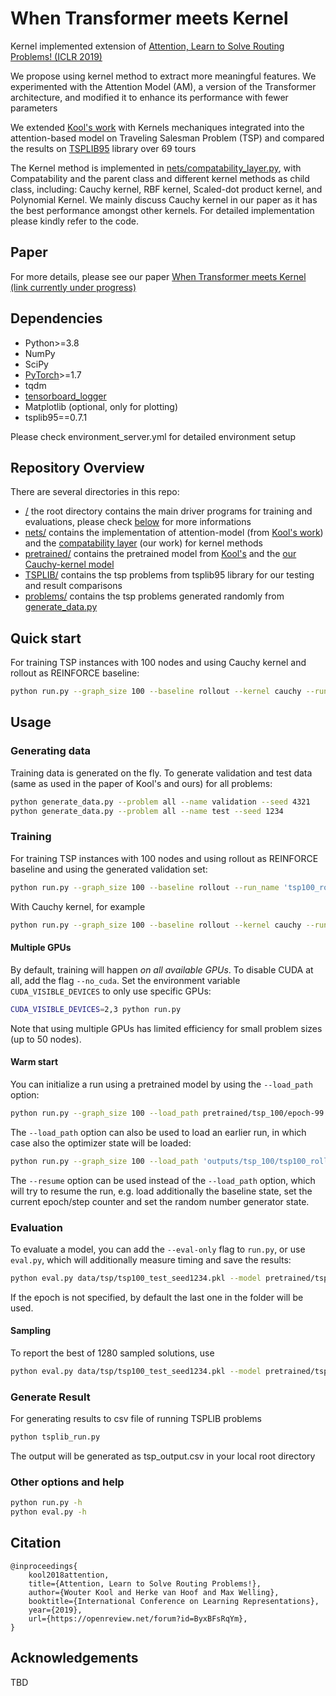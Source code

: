 # When Transformer meets Kernel

Kernel implemented extension of [Attention, Learn to Solve Routing Problems! (ICLR 2019)](https://openreview.net/forum?id=ByxBFsRqYm)

We propose using kernel method to extract more meaningful features. We experimented with the Attention Model (AM), a version of the Transformer architecture, and modified it to enhance its performance with fewer parameters

We extended [Kool's work](https://github.com/wouterkool/attention-learn-to-route) with Kernels mechaniques integrated into the attention-based model on Traveling Salesman Problem (TSP) and compared the results on [TSPLIB95](https://pypi.org/project/tsplib95/) library over 69 tours

The Kernel method is implemented in [nets/compatability_layer.py](nets/compatability_layer.py), with Compatability and the parent class and different kernel methods as child class, including: Cauchy kernel, RBF kernel, Scaled-dot product kernel, and Polynomial Kernel. We mainly discuss Cauchy kernel in our paper as it has the best performance amongst other kernels. For detailed implementation please kindly refer to the code.

## Paper
For more details, please see our paper [When Transformer meets Kernel (link currently under progress)]() 

## Dependencies

* Python>=3.8
* NumPy
* SciPy
* [PyTorch](http://pytorch.org/)>=1.7
* tqdm
* [tensorboard_logger](https://github.com/TeamHG-Memex/tensorboard_logger)
* Matplotlib (optional, only for plotting)
* tsplib95==0.7.1

Please check environment_server.yml for detailed environment setup

## Repository Overview

There are several directories in this repo:

* [/]() the root directory contains the main driver programs for training and evaluations, please check [below](#quick-start) for more informations
* [nets/](nets) contains the implementation of attention-model (from [Kool's work](https://github.com/wouterkool/attention-learn-to-route)) and the [compatability layer](nets/compatability_layer.py) (our work) for kernel methods
* [pretrained/](pretrained) contains the pretrained model from [Kool's](https://github.com/wouterkool/attention-learn-to-route/tree/master/pretrained) and the [our Cauchy-kernel model](pretrained/cauchy_tsp_100)
* [TSPLIB/](TSPLIB) contains the tsp problems from tsplib95 library for our testing and result comparisons
* [problems/](problems) contains the tsp problems generated randomly from [generate_data.py](generate_data.py)


## Quick start

For training TSP instances with 100 nodes and using Cauchy kernel and rollout as REINFORCE baseline:
```bash
python run.py --graph_size 100 --baseline rollout --kernel cauchy --run_name 'tsp100_rollout'
```

## Usage

### Generating data

Training data is generated on the fly. To generate validation and test data (same as used in the paper of Kool's and ours) for all problems:
```bash
python generate_data.py --problem all --name validation --seed 4321
python generate_data.py --problem all --name test --seed 1234
```

### Training

For training TSP instances with 100 nodes and using rollout as REINFORCE baseline and using the generated validation set:
```bash
python run.py --graph_size 100 --baseline rollout --run_name 'tsp100_rollout' --val_dataset data/tsp/tsp100_validation_seed4321.pkl
```
With Cauchy kernel, for example
```bash
python run.py --graph_size 100 --baseline rollout --kernel cauchy --run_name 'tsp100_rollout' --val_dataset data/tsp/tsp100_validation_seed4321.pkl
```

#### Multiple GPUs
By default, training will happen *on all available GPUs*. To disable CUDA at all, add the flag `--no_cuda`. 
Set the environment variable `CUDA_VISIBLE_DEVICES` to only use specific GPUs:
```bash
CUDA_VISIBLE_DEVICES=2,3 python run.py 
```
Note that using multiple GPUs has limited efficiency for small problem sizes (up to 50 nodes).

#### Warm start
You can initialize a run using a pretrained model by using the `--load_path` option:
```bash
python run.py --graph_size 100 --load_path pretrained/tsp_100/epoch-99.pt
```

The `--load_path` option can also be used to load an earlier run, in which case also the optimizer state will be loaded:
```bash
python run.py --graph_size 100 --load_path 'outputs/tsp_100/tsp100_rollout_{datetime}/epoch-0.pt'
```

The `--resume` option can be used instead of the `--load_path` option, which will try to resume the run, e.g. load additionally the baseline state, set the current epoch/step counter and set the random number generator state.

### Evaluation
To evaluate a model, you can add the `--eval-only` flag to `run.py`, or use `eval.py`, which will additionally measure timing and save the results:
```bash
python eval.py data/tsp/tsp100_test_seed1234.pkl --model pretrained/tsp_100 --decode_strategy greedy
```
If the epoch is not specified, by default the last one in the folder will be used.

#### Sampling
To report the best of 1280 sampled solutions, use
```bash
python eval.py data/tsp/tsp100_test_seed1234.pkl --model pretrained/tsp_100 --decode_strategy sample --width 1280 --eval_batch_size 1
```

### Generate Result

For generating results to csv file of running TSPLIB problems
```bash
python tsplib_run.py
```
The output will be generated as tsp_output.csv in your local root directory

### Other options and help
```bash
python run.py -h
python eval.py -h
```

## Citation
```
@inproceedings{
    kool2018attention,
    title={Attention, Learn to Solve Routing Problems!},
    author={Wouter Kool and Herke van Hoof and Max Welling},
    booktitle={International Conference on Learning Representations},
    year={2019},
    url={https://openreview.net/forum?id=ByxBFsRqYm},
}
```

## Acknowledgements
TBD